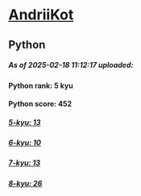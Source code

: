 # [AndriiKot](https://www.codewars.com/users/AndriiKot) 
## Python

##### As of 2025-02-18 11:12:17 uploaded:

#### Python rank: 5 kyu

#### Python score: 452

##### [5-kyu: 13](https://github.com/AndriiKot/Python__CodeWars/tree/main/kyu-5)

##### [6-kyu: 10](https://github.com/AndriiKot/Python__CodeWars/tree/main/kyu-6)

##### [7-kyu: 13](https://github.com/AndriiKot/Python__CodeWars/tree/main/kyu-7)

##### [8-kyu: 26](https://github.com/AndriiKot/Python__CodeWars/tree/main/kyu-8)

